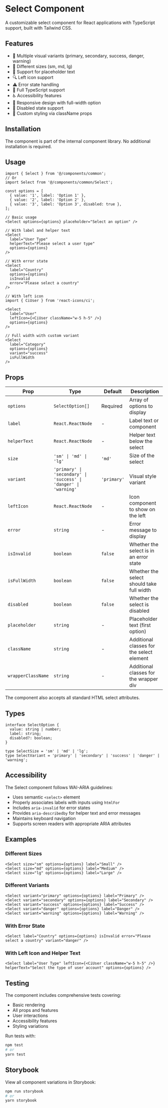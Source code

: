 # Select Component

A customizable select component for React applications with TypeScript support, built with Tailwind CSS.

## Features

- 🎨 Multiple visual variants (primary, secondary, success, danger, warning)
- 📏 Different sizes (sm, md, lg)
- 🎯 Support for placeholder text
- 🔍 Left icon support
- ⚠️ Error state handling
- 💪 Full TypeScript support
- ♿ Accessibility features
- 📱 Responsive design with full-width option
- 🎯 Disabled state support
- 🔄 Custom styling via className props

## Installation

The component is part of the internal component library. No additional installation is required.

## Usage

```tsx
import { Select } from '@/components/common';
// Or
import Select from '@/components/common/Select';

const options = [
  { value: '1', label: 'Option 1' },
  { value: '2', label: 'Option 2' },
  { value: '3', label: 'Option 3', disabled: true },
];

// Basic usage
<Select options={options} placeholder="Select an option" />

// With label and helper text
<Select
  label="User Type"
  helperText="Please select a user type"
  options={options}
/>

// With error state
<Select
  label="Country"
  options={options}
  isInvalid
  error="Please select a country"
/>

// With left icon
import { CiUser } from 'react-icons/ci';

<Select
  label="User"
  leftIcon={<CiUser className="w-5 h-5" />}
  options={options}
/>

// Full width with custom variant
<Select
  label="Category"
  options={options}
  variant="success"
  isFullWidth
/>
```

## Props

| Prop               | Type                                                             | Default     | Description                               |
| ------------------ | ---------------------------------------------------------------- | ----------- | ----------------------------------------- |
| `options`          | `SelectOption[]`                                                 | Required    | Array of options to display               |
| `label`            | `React.ReactNode`                                                | -           | Label text or component                   |
| `helperText`       | `React.ReactNode`                                                | -           | Helper text below the select              |
| `size`             | `'sm' \| 'md' \| 'lg'`                                           | `'md'`      | Size of the select                        |
| `variant`          | `'primary' \| 'secondary' \| 'success' \| 'danger' \| 'warning'` | `'primary'` | Visual style variant                      |
| `leftIcon`         | `React.ReactNode`                                                | -           | Icon component to show on the left        |
| `error`            | `string`                                                         | -           | Error message to display                  |
| `isInvalid`        | `boolean`                                                        | `false`     | Whether the select is in an error state   |
| `isFullWidth`      | `boolean`                                                        | `false`     | Whether the select should take full width |
| `disabled`         | `boolean`                                                        | `false`     | Whether the select is disabled            |
| `placeholder`      | `string`                                                         | -           | Placeholder text (first option)           |
| `className`        | `string`                                                         | -           | Additional classes for the select element |
| `wrapperClassName` | `string`                                                         | -           | Additional classes for the wrapper div    |

The component also accepts all standard HTML select attributes.

## Types

```tsx
interface SelectOption {
  value: string | number;
  label: string;
  disabled?: boolean;
}

type SelectSize = 'sm' | 'md' | 'lg';
type SelectVariant = 'primary' | 'secondary' | 'success' | 'danger' | 'warning';
```

## Accessibility

The Select component follows WAI-ARIA guidelines:

- Uses semantic `<select>` element
- Properly associates labels with inputs using `htmlFor`
- Includes `aria-invalid` for error states
- Provides `aria-describedby` for helper text and error messages
- Maintains keyboard navigation
- Supports screen readers with appropriate ARIA attributes

## Examples

### Different Sizes

```tsx
<Select size="sm" options={options} label="Small" />
<Select size="md" options={options} label="Medium" />
<Select size="lg" options={options} label="Large" />
```

### Different Variants

```tsx
<Select variant="primary" options={options} label="Primary" />
<Select variant="secondary" options={options} label="Secondary" />
<Select variant="success" options={options} label="Success" />
<Select variant="danger" options={options} label="Danger" />
<Select variant="warning" options={options} label="Warning" />
```

### With Error State

```tsx
<Select label="Country" options={options} isInvalid error="Please select a country" variant="danger" />
```

### With Left Icon and Helper Text

```tsx
<Select label="User Type" leftIcon={<CiUser className="w-5 h-5" />} helperText="Select the type of user account" options={options} />
```

## Testing

The component includes comprehensive tests covering:

- Basic rendering
- All props and features
- User interactions
- Accessibility features
- Styling variations

Run tests with:

```bash
npm test
# or
yarn test
```

## Storybook

View all component variations in Storybook:

```bash
npm run storybook
# or
yarn storybook
```

